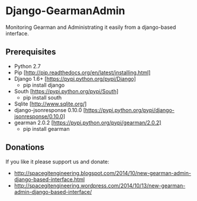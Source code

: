Django-GearmanAdmin
===================

Monitoring Gearman and Administrating it easily from a django-based interface.

Prerequisites
-------------

- Python 2.7
- Pip [http://pip.readthedocs.org/en/latest/installing.html]
- Django 1.6+ [https://pypi.python.org/pypi/Django]
  * pip install django
- South [https://pypi.python.org/pypi/South]
  * pip install south
- Sqlite [http://www.sqlite.org/]
- django-jsonresponse 0.10.0 [https://pypi.python.org/pypi/django-jsonresponse/0.10.0]
- gearman 2.0.2 [https://pypi.python.org/pypi/gearman/2.0.2]
  * pip install gearman


Donations
--------- 
If you like it please support us and donate: 

- http://spacegitengineering.blogspot.com/2014/10/new-gearman-admin-django-based-interface.html
- http://spacegitengineering.wordpress.com/2014/10/13/new-gearman-admin-django-based-interface/

